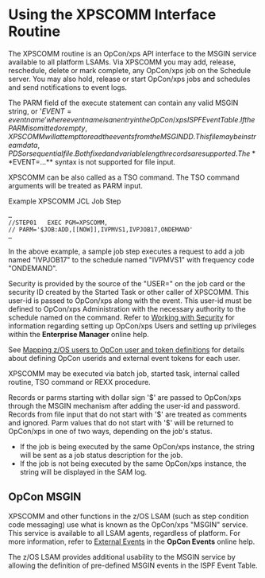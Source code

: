 # Using the XPSCOMM Interface Routine

The XPSCOMM routine is an OpCon/xps API interface to the MSGIN service available to all platform LSAMs. Via XPSCOMM you may add, release, reschedule, delete or mark complete, any OpCon/xps job on the Schedule server. You may also hold, release or start OpCon/xps jobs and schedules and send notifications to event logs.

The PARM field of the execute statement can contain any valid MSGIN string, or '$EVENT=eventname' where eventname is an entry in the OpCon/xps ISPF Event Table. If the PARM is omitted or empty, XPSCOMM will attempt to read the events from the MSGIN DD. This file may be instream data, PDS or sequential file. Both fixed and variable length records are supported. The **$EVENT=...** syntax is not supported for file input.


XPSCOMM can be also called as a TSO command. The TSO command arguments will be treated as PARM input.

Example XPSCOMM JCL Job Step

```jcl
…
//STEP01   EXEC PGM=XPSCOMM,
// PARM='$JOB:ADD,[[NOW]],IVPMVS1,IVPJOB17,ONDEMAND'
…
```

In the above example, a sample job step executes a request to add a job named "IVPJOB17" to the schedule named "IVPMVS1" with frequency code "ONDEMAND".

Security is provided by the source of the "USER=" on the job card or the security ID created by the Started Task or other caller of XPSCOMM. This user-id is passed to OpCon/xps along with the event. This user-id must be defined to OpCon/xps Administration with the necessary authority to the schedule named on the command. Refer to [Working with Security](https://help.smatechnologies.com/opcon/core/latest/UI/Enterprise-Manager/Working-with-Security.md#top) for information regarding setting up OpCon/xps Users and setting up privileges within the **Enterprise Manager** online help.

See [Mapping z/OS users to OpCon user and token definitions](mapping.md) for details about defining OpCon userids and external event tokens for each user.

XPSCOMM may be executed via batch job, started task, internal called routine, TSO command or REXX procedure.

Records or parms starting with dollar sign '\$' are passed to OpCon/xps through the MSGIN mechanism after adding the user-id and password. Records from file input that do not start with '\$' are treated as comments and ignored. Parm values that do not start with '\$' will be returned to OpCon/xps in one of two ways, depending on the job's status.

- If the job is being executed by the same OpCon/xps instance, the string will be sent as a job status description for the job.
- If the job is not being executed by the same OpCon/xps instance, the string will be displayed in the SAM log.

## OpCon MSGIN

XPSCOMM and other functions in the z/OS LSAM (such as step condition code messaging) use what is known as the OpCon/xps "MSGIN" service. This service is available to all LSAM agents, regardless of platform. For more information, refer to [External Events](https://help.smatechnologies.com/opcon/core/latest/OpCon-Events/Defining-Events.md#External) in the **OpCon Events** online help.

The z/OS LSAM provides additional usability to the MSGIN service by allowing the definition of pre-defined MSGIN events in the ISPF Event Table.


